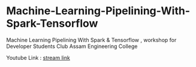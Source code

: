 # Machine-Learning-Pipelining-With-Spark-Tensorflow
Machine Learning Pipelining With Spark &amp; Tensorflow , workshop for Developer Students Club Assam Engineering College

Youtube Link : [stream link](https://www.youtube.com/watch?v=4JmPlgsJX-o&feature=youtu.be)
